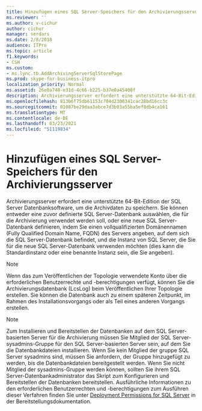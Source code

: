 ```yaml
---
title: Hinzufügen eines SQL Server-Speichers für den Archivierungsserver
ms.reviewer: ''
ms.author: v-cichur
author: cichur
manager: serdars
ms.date: 2/8/2018
audience: ITPro
ms.topic: article
f1.keywords:
- CSH
ms.custom:
- ms.lync.tb.AddArchivingServerSqlStorePage
ms.prod: skype-for-business-itpro
localization_priority: Normal
ms.assetid: 26e0a748-e31d-4c66-b225-b37e0a45408f
description: Archivierungsserver erfordert eine unterstützte 64-Bit-Edition der SQL Server Datenbanksoftware, um die Archivdaten zu speichern. Sie können entweder eine zuvor definierte SQL Server-Datenbank auswählen, die für die Archivierung verwendet werden soll, oder eine neue SQL Server-Datenbank definieren, indem Sie einen vollqualifizierten Domänennamen (Fully Qualified Domain Name, FQDN) des Servers angeben, auf dem sich die SQL Server-Datenbank befindet, und die Instanz von SQL Server, die Sie für die neue SQL Server-Datenbank verwenden möchten (dies kann die Standardinstanz oder eine benannte Instanz sein, die Sie angeben).
ms.openlocfilehash: 813b6f75db61153c704d2300341cac28bd16cc3c
ms.sourcegitcommit: 01087be29daa3abce7d3b03a55ba5ef8db4ca161
ms.translationtype: MT
ms.contentlocale: de-DE
ms.lasthandoff: 03/23/2021
ms.locfileid: "51119834"
---
```

# <a name="add-archiving-server-sql-server-store"></a>Hinzufügen eines SQL Server-Speichers für den Archivierungsserver

Archivierungsserver erfordert eine unterstützte 64-Bit-Edition der SQL Server Datenbanksoftware, um die Archivdaten zu speichern. Sie können entweder eine zuvor definierte SQL Server-Datenbank auswählen, die für die Archivierung verwendet werden soll, oder eine neue SQL Server-Datenbank definieren, indem Sie einen vollqualifizierten Domänennamen (Fully Qualified Domain Name, FQDN) des Servers angeben, auf dem sich die SQL Server-Datenbank befindet, und die Instanz von SQL Server, die Sie für die neue SQL Server-Datenbank verwenden möchten (dies kann die Standardinstanz oder eine benannte Instanz sein, die Sie angeben).

> [!NOTE]
> Wenn das zum Veröffentlichen der Topologie verwendete Konto über die erforderlichen Benutzerrechte und -berechtigungen verfügt, können Sie die Archivierungsdatenbank (LcsLog) beim Veröffentlichen Ihrer Topologie erstellen. Sie können die Datenbank auch zu einem späteren Zeitpunkt, im Rahmen des Installationsvorgangs oder als Teil eines anderen Vorgangs erstellen.

> [!NOTE]
> Zum Installieren und Bereitstellen der Datenbanken auf dem SQL Server-basierten Server für die Archivierung müssen Sie Mitglied der SQL Server-sysadmins-Gruppe für den SQL Server-basierten Server sein, auf dem Sie die Datenbankdateien installieren. Wenn Sie kein Mitglied der gruppe SQL Server sysadmins sind, müssen Sie anfordern, der Gruppe hinzugefügt zu werden, bis die Datenbankdateien bereitgestellt werden. Wenn Sie nicht Mitglied der sysadmins-Gruppe werden können, sollten Sie ihrem SQL Server-Datenbankadministrator das Skript zum Konfigurieren und Bereitstellen der Datenbanken bereitstellen. Ausführliche Informationen zu den erforderlichen Benutzerrechten und -berechtigungen zum Ausführen dieser Verfahren finden Sie unter [Deployment Permissions for SQL Server](/previous-versions/office/lync-server-2013/lync-server-2013-deployment-permissions-for-sql-server) in der Bereitstellungsdokumentation.